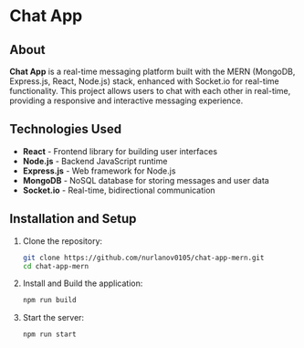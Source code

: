 # Chat App

## About
**Chat App** is a real-time messaging platform built with the MERN (MongoDB, Express.js, React, Node.js) stack, enhanced with Socket.io for real-time functionality. This project allows users to chat with each other in real-time, providing a responsive and interactive messaging experience.

## Technologies Used
- **React** - Frontend library for building user interfaces
- **Node.js** - Backend JavaScript runtime
- **Express.js** - Web framework for Node.js
- **MongoDB** - NoSQL database for storing messages and user data
- **Socket.io** - Real-time, bidirectional communication

## Installation and Setup

1. Clone the repository:
   ```bash
   git clone https://github.com/nurlanov0105/chat-app-mern.git
   cd chat-app-mern
2. Install and Build the application:
    ```bash
   npm run build

4. Start the server:
    ```bash
   npm run start
